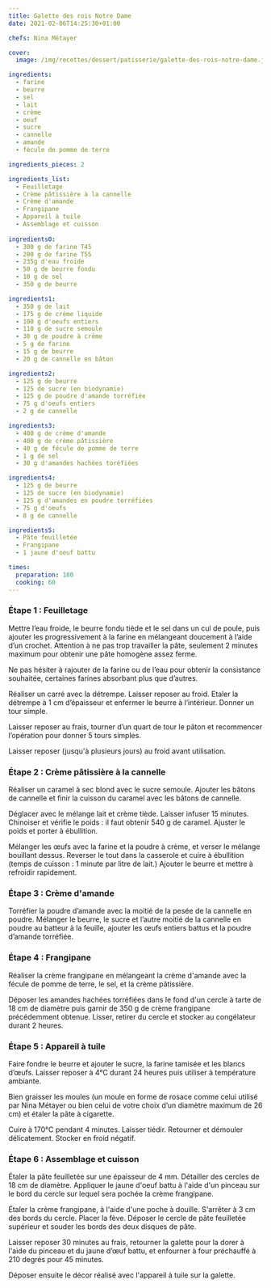 ```yaml
---
title: Galette des rois Notre Dame
date: 2021-02-06T14:25:30+01:00

chefs: Nina Métayer

cover:
  image: /img/recettes/dessert/patisserie/galette-des-rois-notre-dame.jpg

ingredients: 
  - farine
  - beurre
  - sel
  - lait
  - crème
  - oeuf
  - sucre
  - cannelle
  - amande
  - fécule de pomme de terre

ingredients_pieces: 2

ingredients_list:
  - Feuilletage
  - Crème pâtissière à la cannelle
  - Crème d'amande
  - Frangipane
  - Appareil à tuile
  - Assemblage et cuisson
    
ingredients0:
  - 300 g de farine T45
  - 200 g de farine T55
  - 235g d'eau froide
  - 50 g de beurre fondu
  - 10 g de sel
  - 350 g de beurre

ingredients1:
  - 350 g de lait
  - 175 g de crème liquide
  - 100 g d'oeufs entiers
  - 110 g de sucre semoule
  - 30 g de poudre à crème
  - 5 g de farine
  - 15 g de beurre
  - 20 g de cannelle en bâton

ingredients2:
  - 125 g de beurre
  - 125 de sucre (en biodynamie)
  - 125 g de poudre d'amande torréfiée
  - 75 g d'oeufs entiers
  - 2 g de cannelle

ingredients3:
  - 400 g de crème d'amande
  - 400 g de crème pâtissière
  - 40 g de fécule de pomme de terre
  - 1 g de sel
  - 30 g d'amandes hachées toréfiées

ingredients4:
  - 125 g de beurre
  - 125 de sucre (en biodynamie)
  - 125 g d'amandes en poudre torréfiées
  - 75 g d'oeufs
  - 8 g de cannelle

ingredients5:
  - Pâte feuilletée
  - Frangipane
  - 1 jaune d'oeuf battu

times:
  preparation: 180
  cooking: 60
---
```


### Étape 1 : Feuilletage
Mettre l’eau froide, le beurre fondu tiède et le sel dans un cul de poule, puis ajouter les progressivement à la farine en mélangeant doucement à l’aide d’un crochet. Attention à ne pas trop travailler la pâte, seulement 2 minutes maximum pour obtenir une pâte homogène assez ferme.

Ne pas hésiter à rajouter de la farine ou de l’eau pour obtenir la consistance souhaitée, certaines farines absorbant plus que d’autres.

Réaliser un carré avec la détrempe. Laisser reposer au froid. Etaler la détrempe à 1 cm d’épaisseur et enfermer le beurre à l’intérieur. Donner un tour simple.

Laisser reposer au frais, tourner d’un quart de tour le pâton et recommencer l’opération pour donner 5 tours simples.

Laisser reposer (jusqu'à plusieurs jours) au froid avant utilisation.

### Étape 2 : Crème pâtissière à la cannelle
Réaliser un caramel à sec blond avec le sucre semoule. Ajouter les bâtons de cannelle et finir la cuisson du caramel avec les bâtons de cannelle.

Déglacer avec le mélange lait et crème tiède. Laisser infuser 15 minutes. Chinoiser et vérifie le poids : il faut obtenir 540 g de caramel. Ajuster le poids et porter à ébullition.

Mélanger les œufs avec la farine et la poudre à crème, et verser le mélange bouillant dessus. Reverser le tout dans la casserole et cuire à ébullition (temps de cuisson : 1 minute par litre de lait.) Ajouter le beurre et mettre à refroidir rapidement.

### Étape 3 : Crème d'amande
Torréfier la poudre d’amande avec la moitié de la pesée de la cannelle en poudre. Mélanger le beurre, le sucre et l’autre moitié de la cannelle en poudre au batteur à la feuille, ajouter les œufs entiers battus et la poudre d’amande torréfiée.

### Étape 4 : Frangipane
Réaliser la crème frangipane en mélangeant la crème d'amande avec la fécule de pomme de terre, le sel, et la crème pâtissière.

Déposer les amandes hachées torréfiées dans le fond d'un cercle à tarte de 18 cm de diamètre puis garnir de 350 g de crème frangipane précédemment obtenue. Lisser, retirer du cercle et stocker au congélateur durant 2 heures.

### Étape 5 : Appareil à tuile
Faire fondre le beurre et ajouter le sucre, la farine tamisée et les blancs d’œufs. Laisser reposer à 4°C durant 24 heures puis utiliser à température ambiante.

Bien graisser les moules (un moule en forme de rosace comme celui utilisé par Nina Métayer ou bien celui de votre choix d’un diamètre maximum de 26 cm) et étaler la pâte à cigarette.

Cuire à 170°C pendant 4 minutes. Laisser tiédir. Retourner et démouler délicatement. Stocker en froid négatif.

### Étape 6 : Assemblage et cuisson
Étaler la pâte feuilletée sur une épaisseur de 4 mm. Détailler des cercles de 18 cm de diamètre. Appliquer le jaune d'oeuf battu à l'aide d'un pinceau sur le bord du cercle sur lequel sera pochée la crème frangipane.

Étaler la crème frangipane, à l'aide d'une poche à douille. S'arrêter à 3 cm des bords du cercle. Placer la fève. Déposer le cercle de pâte feuilletée supérieur et souder les bords des deux disques de pâte.

Laisser reposer 30 minutes au frais, retourner la galette pour la dorer à l'aide du pinceau et du jaune d’œuf battu, et enfourner à four préchauffé à 210 degrés pour 45 minutes.

Déposer ensuite le décor réalisé avec l'appareil à tuile sur la galette.